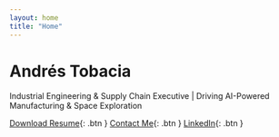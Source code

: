 ```yaml
---
layout: home
title: "Home"
---
```


# Andrés Tobacia
Industrial Engineering & Supply Chain Executive | Driving AI-Powered Manufacturing & Space Exploration

[Download Resume](assets/resume/Andres_Tobacia_Resume.pdf){: .btn }
[Contact Me](contact.html){: .btn }
[LinkedIn](https://www.linkedin.com){: .btn }
